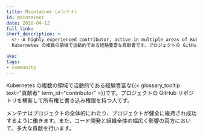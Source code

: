 ```yaml
---
title: Maintainer（メンテナ）
id: maintainer
date: 2018-04-12
full_link: 
short_description: >
  <!--A highly experienced contributor, active in multiple areas of Kubernetes, who has cross-area ownership and write access to a project's GitHub repository.-->
  Kubernetes の複数の領域で活動的である経験豊富な貢献者です。プロジェクトの GitHub リポジトリを横断して所有権と書き込み権限を持つ人です。

aka: 
tags:
- community
---
```

 <!--A highly experienced {{< glossary_tooltip text="contributor" term_id="contributor" >}}, active in multiple areas of Kubernetes, who has cross-area ownership and write access to a project's GitHub repository.-->
 Kubernetes の複数の領域で活動的である経験豊富な{{< glossary_tooltip text="貢献者" term_id="contributor" >}}です。プロジェクトの GitHub リポジトリを横断して所有権と書き込み権限を持つ人です。

<!--more--> 

<!--
Maintainers work holistically across the project to maintain its health and success and have made substantial contributions, both through code development and broader organizational efforts.
-->
メンテナはプロジェクトの全体的にわたり、プロジェクトが健全に維持され成功するように働きます。また、コード開発と組織全体の幅広く影響の両方において、多大な貢献を行います。